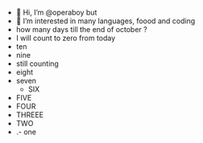 - 👋 Hi, I’m @operaboy but 
- 👀 I’m interested in many languages, foood and coding
- how many days till the end of october ?
- I will count to zero from today
- ten
- nine
- still counting
- eight
- seven
  - SIX 
- FIVE 
- FOUR 
- THREEE
- TWO
- .- one 
